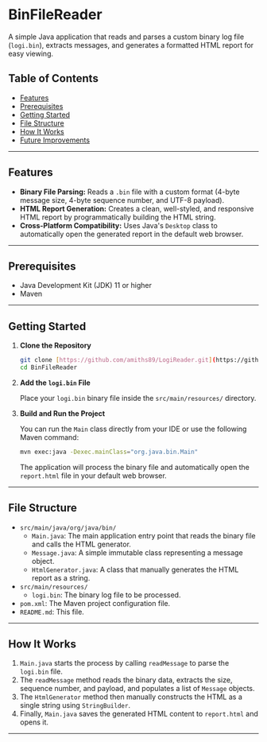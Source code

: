 # BinFileReader

A simple Java application that reads and parses a custom binary log file (`logi.bin`), extracts messages, and generates a formatted HTML report for easy viewing.

## Table of Contents

* [Features](#features)
* [Prerequisites](#prerequisites)
* [Getting Started](#getting-started)
* [File Structure](#file-structure)
* [How It Works](#how-it-works)
* [Future Improvements](#future-improvements)

---

## Features

* **Binary File Parsing:** Reads a `.bin` file with a custom format (4-byte message size, 4-byte sequence number, and UTF-8 payload).
* **HTML Report Generation:** Creates a clean, well-styled, and responsive HTML report by programmatically building the HTML string.
* **Cross-Platform Compatibility:** Uses Java's `Desktop` class to automatically open the generated report in the default web browser.

---

## Prerequisites

* Java Development Kit (JDK) 11 or higher
* Maven

---

## Getting Started

1.  **Clone the Repository**

    ```sh
    git clone [https://github.com/amiths89/LogiReader.git](https://github.com/amiths89/LogiReader.git)
    cd BinFileReader
    ```

2.  **Add the `logi.bin` File**

    Place your `logi.bin` binary file inside the `src/main/resources/` directory.

3.  **Build and Run the Project**

    You can run the `Main` class directly from your IDE or use the following Maven command:

    ```sh
    mvn exec:java -Dexec.mainClass="org.java.bin.Main"
    ```

    The application will process the binary file and automatically open the `report.html` file in your default web browser.

---

## File Structure

* `src/main/java/org/java/bin/`
    * `Main.java`: The main application entry point that reads the binary file and calls the HTML generator.
    * `Message.java`: A simple immutable class representing a message object.
    * `HtmlGenerator.java`: A class that manually generates the HTML report as a string.
* `src/main/resources/`
    * `logi.bin`: The binary log file to be processed.
* `pom.xml`: The Maven project configuration file.
* `README.md`: This file.

---

## How It Works

1. `Main.java` starts the process by calling `readMessage` to parse the `logi.bin` file.
2. The `readMessage` method reads the binary data, extracts the size, sequence number, and payload, and populates a list of `Message` objects.
3. The `HtmlGenerator` method then manually constructs the HTML as a single string using `StringBuilder`.
4. Finally, `Main.java` saves the generated HTML content to `report.html` and opens it.

---
